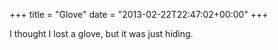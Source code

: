 +++
title = "Glove"
date = "2013-02-22T22:47:02+00:00"
+++

I thought I lost a glove, but it was just hiding.
			